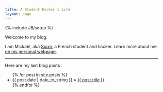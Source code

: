 ```yaml
---
title: A Student Hacker's Life
layout: page
---
```

{% include JB/setup %}

Welcome to my blog.

I am Mickaël, aka [Suixo](https://twitter.com/msuixo), a French student and hacker.
Learn more about me [on my personal webpage](http://me.securem.eu/).

***

Here are my last blog posts :

<ul class="posts">
  {% for post in site.posts %}
    <li><span>{{ post.date | date_to_string }}</span> &raquo; <a href="{{ BASE_PATH }}{{ post.url }}">{{ post.title }}</a></li>
  {% endfor %}
</ul>
